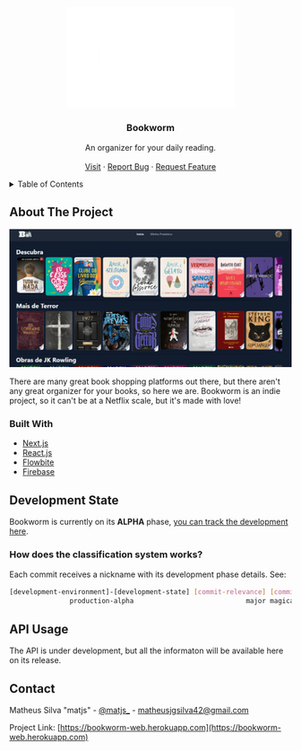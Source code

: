 <!-- PROJECT LOGO -->
<br />
<div align="center">
  <a href="https://github.com/othneildrew/Best-README-Template">
    <img src="public/logo white.png" alt="Logo" width="300">
  </a>

  <h3 align="center">Bookworm</h3>

  <p align="center">
    An organizer for your daily reading.
    <!-- <br /> -->
    <!-- <a href="docs here :)"><strong>Explore the docs »</strong></a> UNDER DEVELOPMENT -->
    <br />
    <br />
    <a href="https://bookworm-web.herouapp.com">Visit</a>
    ·
    <a href="https://github.com/matjsilva/bookworm/issues">Report Bug</a>
    ·
    <a href="https://github.com/matjsilva/bookworm/issues">Request Feature</a>
  </p>
</div>



<!-- TABLE OF CONTENTS -->
<details>
  <summary>Table of Contents</summary>
  <ol>
    <li>
      <a href="#about-the-project">About The Project</a>
      <ul>
        <li><a href="#built-with">Built With</a></li>
      </ul>
    </li>
    <li>
      <a href="#development-state">Getting Started</a>
    </li>
    <li><a href="#api-usage">Usage</a></li>
    <li><a href="#contact">Roadmap</a></li>
  </ol>
</details>



<!-- ABOUT THE PROJECT -->
## About The Project

<img src="public/home demo.png" alt="Logo">

There are many great book shopping platforms out there, but there aren't any great organizer for your books, so here we are. Bookworm is an indie project, so it can't be at a Netflix scale, but it's made with love!

### Built With

* [Next.js](https://nextjs.org/)
* [React.js](https://reactjs.org/)
* [Flowbite](https://flowbite.com)
* [Firebase](https://https://firebase.google.com)

<!-- DEVELOPMENT STATE -->
## Development State

Bookworm is currently on its **ALPHA** phase, [you can track the development here](https://trello.com/b/JaF6W7Ql/bookworm).

### How does the classification system works?

Each commit receives a nickname with its development phase details. See:
  ```sh
  [development-environment]-[development-state] [commit-relevance] [commit-nickname]
                 production-alpha                            major magical-seer
  ```

<!-- USAGE EXAMPLES -->
## API Usage

The API is under development, but all the informaton will be available here on its release.

<!-- CONTACT -->
## Contact

Matheus Silva "matjs" - [@matjs_](https://twitter.com/matjs_) - matheusjgsilva42@gmail.com

Project Link: [https://bookworm-web.herokuapp.com](https://bookworm-web.herokuapp.com)
